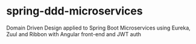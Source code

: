 # spring-ddd-microservices
Domain Driven Design applied to Spring Boot Microservices using Eureka, Zuul and Ribbon with Angular front-end and JWT auth
